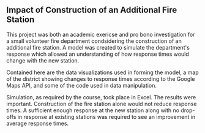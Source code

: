 ## Impact of Construction of an Additional Fire Station

This project was both an academic exericse and pro bono investigation for a small volunteer fire department condsidering the construction of an additional fire station.  A model was created to simulate the department's response which allowed an understanding of how response times would change with the new station.

Contained here are the data visualizations used in forming the model, a map of the district showing changes to response times according to the Google Maps API, and some of the code used in data manipulation.  

Simulation, as required by the course, took place in Excel.  The results were important.  Construction of the fire station alone would not reduce response times.  A sufficient enough response at the new station along with no drop-offs in response at existing stations was required to see an improvement in average response times.  
